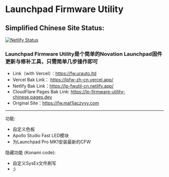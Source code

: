# Launchpad Firmware Utility

## Simplified Chinese Site Status:
[![Netlify Status](https://api.netlify.com/api/v1/badges/55f08dda-2919-4945-b5ab-36155c418e5e/deploy-status)](https://app.netlify.com/sites/lp-fwutil-cn/deploys)

### Launchpad Firmware Utility是个简单的Novation Launchpad固件更新与修补工具，只需简单几步操作即可  
* Link（with Vercel）：https://fw.urauto.ltd  
* Vercel Bak Link： https://lpfw-zh-cn.vercel.app/
* Netlify Bak Link：https://lp-fwutil-cn.netlify.app/  
* CloudFlare Pages Bak Link: https://lp-firmware-utility-chinese.pages.dev  
* Original Site：https://fw.mat1jaczyyy.com  

****
功能:

* 自定义色板
* Apollo Studio Fast LED模块
* 为Launchpad Pro MK1安装最新的CFW

隐藏功能 (Konami code):

* 自定义SysEx文件刷写
* ;)
